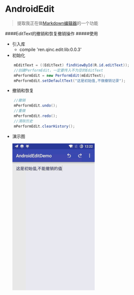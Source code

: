 # AndroidEdit
> 提取我正在做[Markdown编辑器](https://github.com/qinci/MarkdownEditors)的一个功能

####EditText的撤销和恢复撤销操作
#####使用
* 引入库
	* compile 'ren.qinc.edit:lib:0.0.3'
* 初始化

```java
    mEditText = ((EditText) findViewById(R.id.editText));
    //创建PerformEdit，一定要传入不为空的EditText
    mPerformEdit = new PerformEdit(mEditText);
    mPerformEdit.setDefaultText("这是初始值,不做撤销记录");
```

* 撤销和恢复

```java
	//撤销
	mPerformEdit.undo();
    //重做
    mPerformEdit.redo();
    //清除历史
    mPerformEdit.clearHistory();
```

* 演示图

	![Image](image/image.gif)

